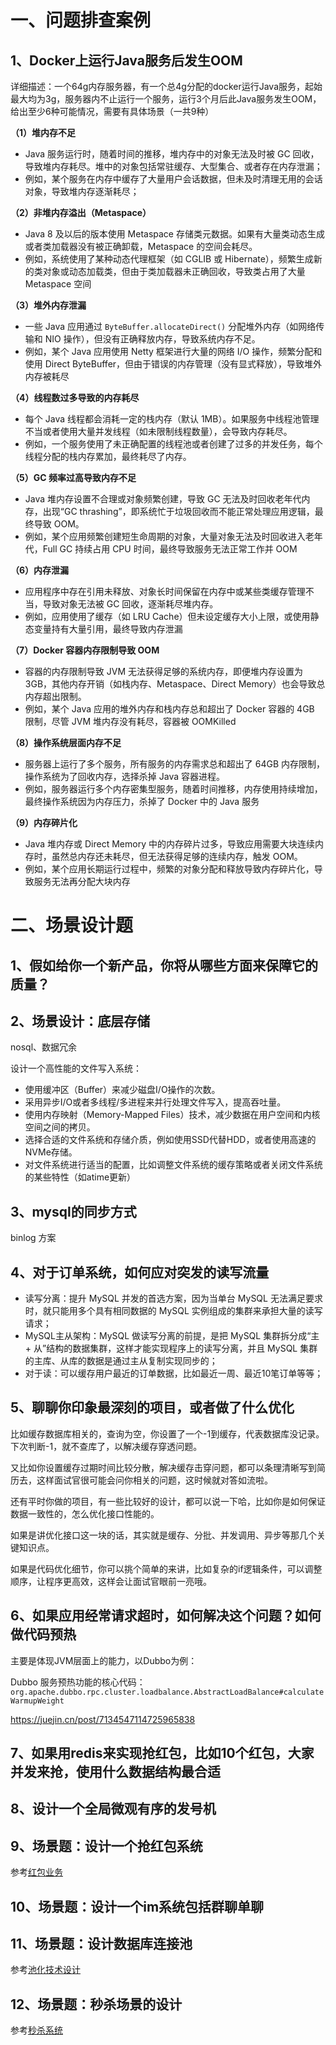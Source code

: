 # 一、问题排查案例

## 1、Docker上运行Java服务后发生OOM

详细描述：一个64g内存服务器，有一个总4g分配的docker运行Java服务，起始最大均为3g，服务器内不止运行一个服务，运行3个月后此Java服务发生OOM，给出至少6种可能情况，需要有具体场景（一共9种）

**（1）堆内存不足**
- Java 服务运行时，随着时间的推移，堆内存中的对象无法及时被 GC 回收，导致堆内存耗尽。堆中的对象包括常驻缓存、大型集合、或者存在内存泄漏；
- 例如，某个服务在内存中缓存了大量用户会话数据，但未及时清理无用的会话对象，导致堆内存逐渐耗尽；

**（2）非堆内存溢出（Metaspace）**
- Java 8 及以后的版本使用 Metaspace 存储类元数据。如果有大量类动态生成或者类加载器没有被正确卸载，Metaspace 的空间会耗尽。
- 例如，系统使用了某种动态代理框架（如 CGLIB 或 Hibernate），频繁生成新的类对象或动态加载类，但由于类加载器未正确回收，导致类占用了大量 Metaspace 空间

**（3）堆外内存泄漏**
- 一些 Java 应用通过 `ByteBuffer.allocateDirect()` 分配堆外内存（如网络传输和 NIO 操作），但没有正确释放内存，导致系统内存不足。
- 例如，某个 Java 应用使用 Netty 框架进行大量的网络 I/O 操作，频繁分配和使用 Direct ByteBuffer，但由于错误的内存管理（没有显式释放），导致堆外内存被耗尽

**（4）线程数过多导致的内存耗尽**
- 每个 Java 线程都会消耗一定的栈内存（默认 1MB）。如果服务中线程池管理不当或者使用大量并发线程（如未限制线程数量），会导致内存耗尽。
- 例如，一个服务使用了未正确配置的线程池或者创建了过多的并发任务，每个线程分配的栈内存累加，最终耗尽了内存。

**（5）GC 频率过高导致内存不足**
- Java 堆内存设置不合理或对象频繁创建，导致 GC 无法及时回收老年代内存，出现“GC thrashing”，即系统忙于垃圾回收而不能正常处理应用逻辑，最终导致 OOM。
- 例如，某个应用频繁创建短生命周期的对象，大量对象无法及时回收进入老年代，Full GC 持续占用 CPU 时间，最终导致服务无法正常工作并 OOM

**（6）内存泄漏**
- 应用程序中存在引用未释放、对象长时间保留在内存中或某些类缓存管理不当，导致对象无法被 GC 回收，逐渐耗尽堆内存。
- 例如，应用使用了缓存（如 LRU Cache）但未设定缓存大小上限，或使用静态变量持有大量引用，最终导致内存泄漏

**（7）Docker 容器内存限制导致 OOM**
- 容器的内存限制导致 JVM 无法获得足够的系统内存，即便堆内存设置为 3GB，其他内存开销（如栈内存、Metaspace、Direct Memory）也会导致总内存超出限制。
- 例如，某个 Java 应用的堆外内存和栈内存总和超出了 Docker 容器的 4GB 限制，尽管 JVM 堆内存没有耗尽，容器被 OOMKilled

**（8）操作系统层面内存不足**
- 服务器上运行了多个服务，所有服务的内存需求总和超出了 64GB 内存限制，操作系统为了回收内存，选择杀掉 Java 容器进程。
- 例如，服务器运行多个内存密集型服务，随着时间推移，内存使用持续增加，最终操作系统因为内存压力，杀掉了 Docker 中的 Java 服务

**（9）内存碎片化**
- Java 堆内存或 Direct Memory 中的内存碎片过多，导致应用需要大块连续内存时，虽然总内存还未耗尽，但无法获得足够的连续内存，触发 OOM。
- 例如，某个应用长期运行过程中，频繁的对象分配和释放导致内存碎片化，导致服务无法再分配大块内存

# 二、场景设计题

## 1、假如给你一个新产品，你将从哪些方面来保障它的质量？

## 2、场景设计：底层存储

nosql、数据冗余

设计一个高性能的文件写入系统：
- 使用缓冲区（Buffer）来减少磁盘I/O操作的次数。
- 采用异步I/O或者多线程/多进程来并行处理文件写入，提高吞吐量。
- 使用内存映射（Memory-Mapped Files）技术，减少数据在用户空间和内核空间之间的拷贝。
- 选择合适的文件系统和存储介质，例如使用SSD代替HDD，或者使用高速的NVMe存储。
- 对文件系统进行适当的配置，比如调整文件系统的缓存策略或者关闭文件系统的某些特性（如atime更新）

## 3、mysql的同步方式

binlog 方案

## 4、对于订单系统，如何应对突发的读写流量

- 读写分离：提升 MySQL 并发的首选方案，因为当单台 MySQL 无法满足要求时，就只能用多个具有相同数据的 MySQL 实例组成的集群来承担大量的读写请求；
- MySQL主从架构：MySQL 做读写分离的前提，是把 MySQL 集群拆分成“主 + 从”结构的数据集群，这样才能实现程序上的读写分离，并且 MySQL 集群的主库、从库的数据是通过主从复制实现同步的；
- 对于读：可以缓存用户最近的订单数据，比如最近一周、最近10笔订单等等；

## 5、聊聊你印象最深刻的项目，或者做了什么优化

比如缓存数据库相关的，查询为空，你设置了一个-1到缓存，代表数据库没记录。下次判断-1，就不查库了，以解决缓存穿透问题。

又比如你设置缓存过期时间比较分散，解决缓存击穿问题，都可以条理清晰写到简历去，这样面试官很可能会问你相关的问题，这时候就对答如流啦。

还有平时你做的项目，有一些比较好的设计，都可以说一下哈，比如你是如何保证数据一致性的，怎么优化接口性能的。

如果是讲优化接口这一块的话，其实就是缓存、分批、并发调用、异步等那几个关键知识点。

如果是代码优化细节，你可以挑个简单的来讲，比如复杂的if逻辑条件，可以调整顺序，让程序更高效，这样会让面试官眼前一亮哦。

## 6、如果应用经常请求超时，如何解决这个问题？如何做代码预热

主要是体现JVM层面上的能力，以Dubbo为例：

Dubbo 服务预热功能的核心代码：`org.apache.dubbo.rpc.cluster.loadbalance.AbstractLoadBalance#calculateWarmupWeight`

https://juejin.cn/post/7134547114725965838

## 7、如果用redis来实现抢红包，比如10个红包，大家并发来抢，使用什么数据结构最合适

## 8、设计一个全局微观有序的发号机

## 9、场景题：设计一个抢红包系统

参考[红包业务](../实际业务/业务系统.md#十八红包业务)

## 10、场景题：设计一个im系统包括群聊单聊

## 11、场景题：设计数据库连接池

参考[池化技术设计](../软件工程/软件设计/设计案例.md#二池化技术设计)

## 12、场景题：秒杀场景的设计

参考[秒杀系统](../实际业务/业务系统.md#一秒杀系统)